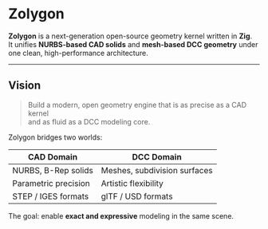 # Zolygon

**Zolygon** is a next-generation open-source geometry kernel written in **Zig**.  
It unifies **NURBS-based CAD solids** and **mesh-based DCC geometry** under one clean, high-performance architecture.

---

## Vision

> Build a modern, open geometry engine that is as precise as a CAD kernel  
> and as fluid as a DCC modeling core.

Zolygon bridges two worlds:

| CAD Domain | DCC Domain |
|-------------|-------------|
| NURBS, B-Rep solids | Meshes, subdivision surfaces |
| Parametric precision | Artistic flexibility |
| STEP / IGES formats | glTF / USD formats |

The goal: enable **exact and expressive** modeling in the same scene.

